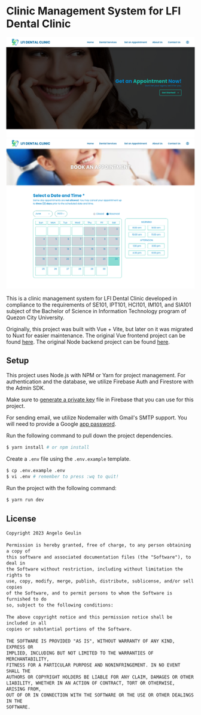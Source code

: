 # Clinic Management System for LFI Dental Clinic

![Screenshot of the home page](https://raw.githubusercontent.com/arvl130/nuxt-lfi-dental-clinic/master/preview-2.png)
![Screenshot of the appointments scheduling page](https://raw.githubusercontent.com/arvl130/nuxt-lfi-dental-clinic/master/preview-1.png)

This is a clinic management system for LFI Dental Clinic developed in compliance to the requirements of SE101, IPT101, HCI101, IM101, and SIA101 subject of the Bachelor of Science in Information Technology program of Quezon City University.

Originally, this project was built with Vue + Vite, but later on it was migrated to Nuxt for easier maintenance. The original Vue frontend project can be found [here](https://gitlab.com/arvl/vue-lfi-dental-clinic). The original Node backend project can be found [here](https://gitlab.com/arvl/node-lfi-dental-clinic).

## Setup

This project uses Node.js with NPM or Yarn for project management. For authentication and
the database, we utilize Firebase Auth and Firestore with the Admin SDK.

Make sure to [generate a private key](https://firebase.google.com/docs/admin/setup#initialize-sdk)
file in Firebase that you can use for this project.

For sending email, we utilize Nodemailer with Gmail's SMTP support. You will need to provide
a Google [app password](https://support.google.com/accounts/answer/185833).

Run the following command to pull down the project dependencies.

```sh
$ yarn install # or npm install
```

Create a `.env` file using the `.env.example` template.

```sh
$ cp .env.example .env
$ vi .env # remember to press :wq to quit!
```

Run the project with the following command:

```sh
$ yarn run dev
```

## License

```
Copyright 2023 Angelo Geulin

Permission is hereby granted, free of charge, to any person obtaining a copy of
this software and associated documentation files (the "Software"), to deal in
the Software without restriction, including without limitation the rights to
use, copy, modify, merge, publish, distribute, sublicense, and/or sell copies
of the Software, and to permit persons to whom the Software is furnished to do
so, subject to the following conditions:

The above copyright notice and this permission notice shall be included in all
copies or substantial portions of the Software.

THE SOFTWARE IS PROVIDED "AS IS", WITHOUT WARRANTY OF ANY KIND, EXPRESS OR
IMPLIED, INCLUDING BUT NOT LIMITED TO THE WARRANTIES OF MERCHANTABILITY,
FITNESS FOR A PARTICULAR PURPOSE AND NONINFRINGEMENT. IN NO EVENT SHALL THE
AUTHORS OR COPYRIGHT HOLDERS BE LIABLE FOR ANY CLAIM, DAMAGES OR OTHER
LIABILITY, WHETHER IN AN ACTION OF CONTRACT, TORT OR OTHERWISE, ARISING FROM,
OUT OF OR IN CONNECTION WITH THE SOFTWARE OR THE USE OR OTHER DEALINGS IN THE
SOFTWARE.
```
